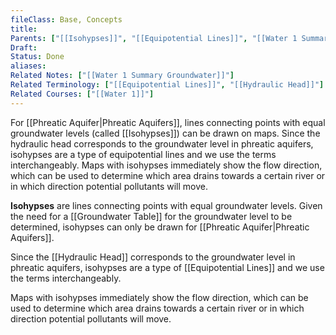 ```yaml
---
fileClass: Base, Concepts
title: 
Parents: ["[[Isohypses]]", "[[Equipotential Lines]]", "[[Water 1 Summary Groundwater]]"]
Draft: 
Status: Done
aliases: 
Related Notes: ["[[Water 1 Summary Groundwater]]"]
Related Terminology: ["[[Equipotential Lines]]", "[[Hydraulic Head]]"]
Related Courses: ["[[Water 1]]"]
---
```

For [[Phreatic Aquifer|Phreatic Aquifers]], lines connecting points with equal groundwater levels (called [[Isohypses]]) can be drawn on maps. Since the hydraulic head corresponds to the groundwater level in phreatic aquifers, isohypses are a type of equipotential lines and we use the terms interchangeably. Maps with isohypses immediately show the flow direction, which can be used to determine which area drains towards a certain river or in which direction potential pollutants will move.

**Isohypses** are lines connecting points with equal groundwater levels. Given the need for a [[Groundwater Table]] for the groundwater level to be determined, isohypses can only be drawn for [[Phreatic Aquifer|Phreatic Aquifers]]. 

Since the [[Hydraulic Head]] corresponds to the groundwater level in phreatic aquifers, isohypses are a type of [[Equipotential Lines]] and we use the terms interchangeably. 

Maps with isohypses immediately show the flow direction, which can be used to determine which area drains towards a certain river or in which direction potential pollutants will move.
